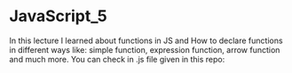 # JavaScript_5
In this lecture I learned about functions in JS and How to declare functions in different ways like: simple function, expression function, arrow function and much more. You can check in .js file given in this repo:
